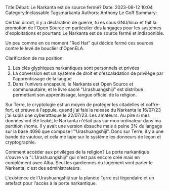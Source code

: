 Title:Débat: Le Narkanta est de source fermé?
Date: 2023-08-12 10:04
Category:Inclassable
Tags:narkanta
Authors: Anthony Le Goff
Summary:

Certain diront, il y a déclaration de guerre, tu es sous GNU/linux et fait la promotion de l'Open Source en particulier des langages pour les systèmes d'exploitations et pourtant: Le Narkanta est de source fermé et indisponible.

Un peu comme en ce moment "Red Hat" qui décide fermé ces sources contre le levé de bouclier d'OpenELA.

Clarification de ma position:

1. Les clés glyphiques narkantiques sont personnels et privées
2. La conversion est un système de droit et d'escaladation de privilège par l'apprentissage de la langue
3. Dans l'univers encapsulé, le Narkanta est Open Source et communautaire, et le livre sacré "Urashuangshiji" est distribué permettant son apprentissage, langue officiel de la religion. 

Sur Terre, le cryptologie est un moyen de protéger les citadelles et coffre-fort, et preuve à l'appuie, quand j'ai fais la release du Narkanta le 16/07/23 j'ai subis une cyberattaque le 22/07/23. Les amateurs. Au pire si mes données ont été leaké, le Narkanta n'était pas sur mon ordinateur dans ma partition /home. Il y avait une version ébauche mais à peine 3% du langage sur la base 4096 que compose l'"Urashuangshiji". Donc sur Terre, il y a une bande de vautour, et cela me tape sur le système les donneurs de leçon et cryptographie. 

Comment accéder aux privilèges de la religion? La porte narkantique s'ouvre via "L'Urashuangshiji" qui n'est pas encore créé mais en complément avec Alba. Seul les gardiennes du logement vont parler le Narkanta, c'est des administrateurs. 

L'existence de l'Urashuangshiji sur la planète Terre est légendaire et un artefact pour l'accès à la porte narkantique.  